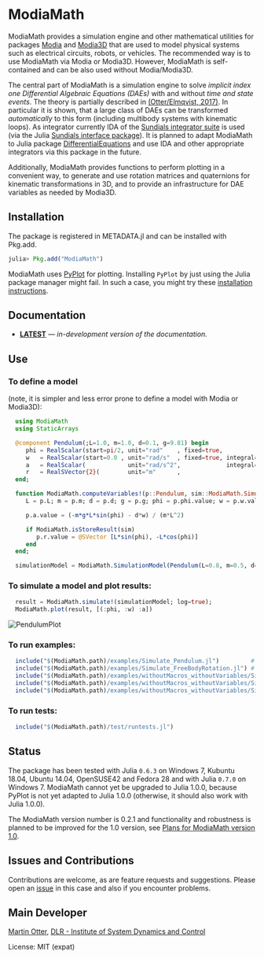 # ModiaMath

ModiaMath provides a simulation engine and other mathematical utilities for packages
[Modia](https://github.com/ModiaSim/Modia.jl) and [Modia3D](https://github.com/ModiaSim/Modia3D.jl)
that are used to model physical systems such as electrical circuits, robots, or vehicles.
The recommended way is to use ModiaMath via Modia or Modia3D.
However, ModiaMath is self-contained and can be also used without Modia/Modia3D.

The central part of ModiaMath is a simulation engine to solve
*implicit index one Differential Algebraic Equations (DAEs)*
with and without *time and state events*. The theory is partially described in
[(Otter/Elmqvist, 2017)](http://www.ep.liu.se/ecp/132/064/ecp17132565.pdf).
In particular it is shown, that a large class of DAEs can be transformed *automatically* to this
form (including multibody systems with kinematic loops). As integrator currently
IDA of the [Sundials integrator suite](https://computation.llnl.gov/projects/sundials)
is used (via the Julia [Sundials interface package](https://github.com/JuliaDiffEq/Sundials.jl)).
It is planned to adapt ModiaMath to Julia package
[DifferentialEquations](https://github.com/JuliaDiffEq/DifferentialEquations.jl)
and use IDA and other appropriate integrators via this package in the future.

Additionally, ModiaMath provides functions to perform plotting in a convenient way,
to generate and use rotation matrices and quaternions for kinematic transformations in 3D,
and to provide an infrastructure for DAE variables as needed by Modia3D.


## Installation

The package is registered in METADATA.jl and can be installed with Pkg.add.

```julia
julia> Pkg.add("ModiaMath")
```

ModiaMath uses [PyPlot](https://github.com/JuliaPy/PyPlot.jl) for plotting.
Installing `PyPlot` by just using the Julia package manager might fail.
In such a case, you might try these
[installation instructions](https://ModiaSim.github.io/ModiaMath.jl/latest/index.html#Installation-1).


## Documentation

- [**LATEST**](https://ModiaSim.github.io/ModiaMath.jl/latest) &mdash; *in-development version of the documentation.*


## Use

### To define a model
(note, it is simpler and less error prone to define a model with Modia or Modia3D):

```julia
  using ModiaMath
  using StaticArrays

  @component Pendulum(;L=1.0, m=1.0, d=0.1, g=9.81) begin
     phi = RealScalar(start=pi/2, unit="rad"    , fixed=true,               numericType=ModiaMath.XD_EXP)
     w   = RealScalar(start=0.0 , unit="rad/s"  , fixed=true, integral=phi, numericType=ModiaMath.XD_EXP)
     a   = RealScalar(            unit="rad/s^2",             integral=w  , numericType=ModiaMath.DER_XD_EXP)
     r   = RealSVector{2}(        unit="m"      ,                           numericType=ModiaMath.WC)
  end;

  function ModiaMath.computeVariables!(p::Pendulum, sim::ModiaMath.SimulationState)
     L = p.L; m = p.m; d = p.d; g = p.g; phi = p.phi.value; w = p.w.value

     p.a.value = (-m*g*L*sin(phi) - d*w) / (m*L^2)

     if ModiaMath.isStoreResult(sim)
        p.r.value = @SVector [L*sin(phi), -L*cos(phi)]
     end
  end;

  simulationModel = ModiaMath.SimulationModel(Pendulum(L=0.8, m=0.5, d=0.2), stopTime=5.0);

```


### To simulate a model and plot results:

```julia
  result = ModiaMath.simulate!(simulationModel; log=true);
  ModiaMath.plot(result, [(:phi, :w) :a])
```

![PendulumPlot](https://ModiaSim.github.io/ModiaMath.jl/resources/images/pendulumPlot.svg)


### To run examples:
```julia
  include("$(ModiaMath.path)/examples/Simulate_Pendulum.jl")         # ODE as index-0 DAE
  include("$(ModiaMath.path)/examples/Simulate_FreeBodyRotation.jl") # index-1 DAE
  include("$(ModiaMath.path)/examples/withoutMacros_withoutVariables/Simulate_PendulumDAE.jl") # index-3 DAE
  include("$(ModiaMath.path)/examples/withoutMacros_withoutVariables/Simulate_SimpleStateEvents.jl")
  include("$(ModiaMath.path)/examples/withoutMacros_withoutVariables/Simulate_BouncingBall.jl")
```

### To run tests:
```julia
  include("$(ModiaMath.path)/test/runtests.jl")
```

## Status

The package has been tested with Julia `0.6.3` on Windows 7, Kubuntu 18.04, Ubuntu 14.04, OpenSUSE42 and Fedora 28
and with Julia `0.7.0` on Windows 7. ModiaMath cannot yet be upgraded to Julia 1.0.0, because PyPlot is not yet
adapted to Julia 1.0.0 (otherwise, it should also work with Julia 1.0.0).

The ModiaMath version number is 0.2.1 and functionality and robustness is planned to be improved for the 1.0 version,
see [Plans for ModiaMath version 1.0](https://ModiaSim.github.io/ModiaMath.jl/latest/man/Plans.html).


## Issues and Contributions

Contributions are welcome, as are feature requests and suggestions.
Please open an [issue](https://github.com/ModiaSim/ModiaMath.jl/issues) in this case and also if you encounter problems.


## Main Developer
[Martin Otter](https://rmc.dlr.de/sr/en/staff/martin.otter/),
[DLR - Institute of System Dynamics and Control](https://www.dlr.de/sr/en)

License: MIT (expat)
